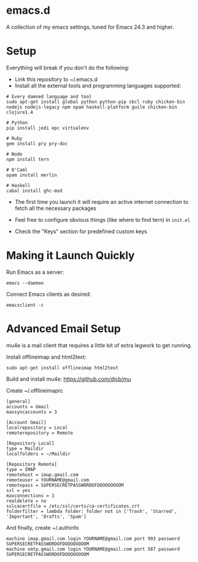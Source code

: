 emacs.d
=======

A collection of my emacs settings, tuned for Emacs 24.3 and higher.

Setup
=====

Everything will break if you don't do the following:

* Link this repository to ~/.emacs.d
* Install all the external tools and programming languages supported:

```
# Every damned language and tool
sudo apt-get install global python python-pip sbcl ruby chicken-bin nodejs nodejs-legacy npm opam haskell-platform guile chicken-bin clojure1.4

# Python
pip install jedi epc virtualenv

# Ruby
gem install pry pry-doc

# Node
npm install tern

# O'Caml
opam install merlin

# Haskell
cabal install ghc-mod
```

* The first time you launch it will require an active internet connection to fetch all the necessary packages

* Feel free to configure obvious things (like where to find tern) in `init.el`

* Check the "Keys" section for predefined custom keys

Making it Launch Quickly
========================

Run Emacs as a server:

```
emacs --daemon
```

Connect Emacs clients as desired:

```
emacsclient -c
```

Advanced Email Setup
====================

mu4e is a mail client that requires a little bit of extra legwork to get running.

Install offlineimap and html2text:

```
sudo apt-get install offlineimap html2text
```

Build and install mu4e:
https://github.com/djcb/mu

Create ~/.offlineimaprc

```
[general]
accounts = Gmail
maxsyncaccounts = 3

[Account Gmail]
localrepository = Local
remoterepository = Remote

[Repository Local]
type = Maildir
localfolders = ~/Maildir

[Repository Remote]
type = IMAP
remotehost = imap.gmail.com
remoteuser = YOURNAME@gmail.com
remotepass = SUPERSECRETPASSWORDOFDOOOOOOOOM
ssl = yes
maxconnections = 1
realdelete = no
sslcacertfile = /etc/ssl/certs/ca-certificates.crt
folderfilter = lambda folder: folder not in ['Trash', 'Starred', 'Important', 'Drafts', 'Spam']
```

And finally, create ~/.authinfo

```
machine imap.gmail.com login YOURNAME@gmail.com port 993 password SUPERSECRETPASSWORDOFDOOOOOOOOM
machine smtp.gmail.com login YOURNAME@gmail.com port 587 password SUPERSECRETPASSWORDOFDOOOOOOOOM
```

